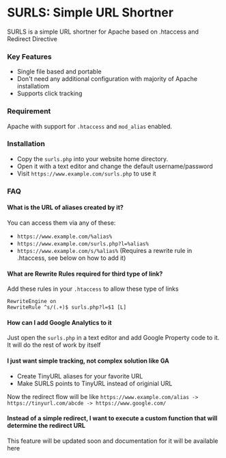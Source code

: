# SURLS: Simple URL Shortner
SURLS is a simple URL shortner for Apache based on .htaccess and Redirect Directive

### Key Features
 - Single file based and portable
 - Don't need any additional configuration with majority of Apache installatiom
 - Supports click tracking

### Requirement
Apache with support for `.htaccess` and `mod_alias` enabled.

### Installation
- Copy the `surls.php` into your website home directory.
- Open it with a text editor and change the default username/password
- Visit `https://www.example.com/surls.php` to use it

### FAQ

#### What is the URL of aliases created by it?
You can access them via any of these:
- `https://www.example.com/%alias%`
- `https://www.example.com/surls.php?l=%alias%`
- `https://www.example.com/s/%alias%` (Requires a rewrite rule in .htaccess, see below on how to add it)

#### What are Rewrite Rules required for third type of link?
Add these rules in your `.htaccess` to allow these type of links
```
RewriteEngine on
RewriteRule ^s/(.+)$ surls.php?l=$1 [L]
```

#### How can I add Google Analytics to it
Just open the `surls.php` in a text editor and add Google Property code to it. It will do the rest of work by itself

#### I just want simple tracking, not complex solution like GA
- Create TinyURL aliases for your favorite URL
- Make SURLS points to TinyURL instead of originial URL

Now the redirect flow will be like `https://www.example.com/alias -> https://tinyurl.com/abcde -> https://www.google.com/`

#### Instead of a simple redirect, I want to execute a custom function that will determine the redirect URL
This feature will be updated soon and documentation for it will be available here